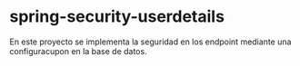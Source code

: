# spring-security-userdetails

En este proyecto se implementa la seguridad en los endpoint mediante una configuracupon en la base de datos.
